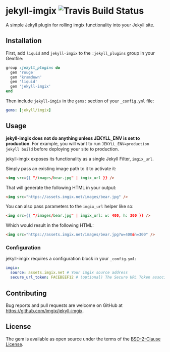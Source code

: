 # jekyll-imgix ![Travis Build Status](https://travis-ci.org/imgix/jekyll-imgix.svg)

A simple Jekyll plugin for rolling imgix functionality into your Jekyll site.

## Installation

First, add `liquid` and `jekyll-imgix` to the `:jekyll_plugins` group in your Gemfile:

``` ruby
group :jekyll_plugins do
  gem 'rouge'
  gem 'kramdown'
  gem 'liquid'
  gem 'jekyll-imgix'
end
```

Then include `jekyll-imgix` in the `gems:` section of your `_config.yml` file:

``` yaml
gems: [jekyll/imgix]
```

## Usage

**jekyll-imgix does not do anything unless JEKYLL_ENV is set to production**. For example,
you will want to run `JEKYLL_ENV=production jekyll build` before deploying your site to
production.

jekyll-imgix exposes its functionality as a single Jekyll Filter, `imgix_url`.

Simply pass an existing image path to it to activate it:

```html
<img src={{ "/images/bear.jpg" | imgix_url }} />
```

That will generate the following HTML in your output:

```html
<img src="https://assets.imgix.net/images/bear.jpg" />
```

You can also pass parameters to the `imgix_url` helper like so:

```html
<img src={{ "/images/bear.jpg" | imgix_url: w: 400, h: 300 }} />
```

Which would result in the following HTML:

```html
<img src="https://assets.imgix.net/images/bear.jpg?w=400&h=300" />
```

### Configuration

jekyll-imgix requires a configuration block in your `_config.yml`:

```yaml
imgix:
  source: assets.imgix.net # Your imgix source address
  secure_url_token: FACEBEEF12 # (optional) The Secure URL Token associated with your source
```

## Contributing

Bug reports and pull requests are welcome on GitHub at https://github.com/imgix/jekyll-imgix.


## License

The gem is available as open source under the terms of the [BSD-2-Clause License](http://opensource.org/licenses/BSD-2-Clause).

